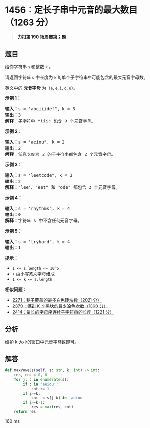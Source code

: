 # 1456：定长子串中元音的最大数目（1263 分）


> <u>**[力扣第 190 场周赛第 2 题](https://leetcode.cn/problems/maximum-number-of-vowels-in-a-substring-of-given-length/)**</u>

## 题目

<p>给你字符串 <code>s</code> 和整数 <code>k</code> 。</p>

<p>请返回字符串 <code>s</code> 中长度为 <code>k</code> 的单个子字符串中可能包含的最大元音字母数。</p>

<p>英文中的 <strong>元音字母 </strong>为（<code>a</code>, <code>e</code>, <code>i</code>, <code>o</code>, <code>u</code>）。</p>



<p><strong>示例 1：</strong></p>

<pre><strong>输入：</strong>s = &quot;abciiidef&quot;, k = 3
<strong>输出：</strong>3
<strong>解释：</strong>子字符串 &quot;iii&quot; 包含 3 个元音字母。
</pre>

<p><strong>示例 2：</strong></p>

<pre><strong>输入：</strong>s = &quot;aeiou&quot;, k = 2
<strong>输出：</strong>2
<strong>解释：</strong>任意长度为 2 的子字符串都包含 2 个元音字母。
</pre>

<p><strong>示例 3：</strong></p>

<pre><strong>输入：</strong>s = &quot;leetcode&quot;, k = 3
<strong>输出：</strong>2
<strong>解释：</strong>&quot;lee&quot;、&quot;eet&quot; 和 &quot;ode&quot; 都包含 2 个元音字母。
</pre>

<p><strong>示例 4：</strong></p>

<pre><strong>输入：</strong>s = &quot;rhythms&quot;, k = 4
<strong>输出：</strong>0
<strong>解释：</strong>字符串 s 中不含任何元音字母。
</pre>

<p><strong>示例 5：</strong></p>

<pre><strong>输入：</strong>s = &quot;tryhard&quot;, k = 4
<strong>输出：</strong>1
</pre>



<p><strong>提示：</strong></p>

<ul>
<li><code>1 &lt;= s.length &lt;= 10^5</code></li>
<li><code>s</code> 由小写英文字母组成</li>
<li><code>1 &lt;= k &lt;= s.length</code></li>
</ul>


**相似问题：**
- [2271：毯子覆盖的最多白色砖块数（2021 分）](/leetcode/2271)
- [2379：得到 K 个黑块的最少涂色次数（1360 分）](/leetcode/2379)
- [2414：最长的字母序连续子字符串的长度（1221 分）](/leetcode/2414)


## 分析

维护 k 大小的窗口中元音字母数即可。

## 解答


```python
def maxVowels(self, s: str, k: int) -> int:
	res, cnt = 0, 0
	for j, c in enumerate(s):
		if c in 'aeiou':
			cnt += 1
		if j>=k:
			cnt -= s[j-k] in 'aeiou'
		if j>=k-1:
			res = max(res, cnt)
	return res
```
160 ms
